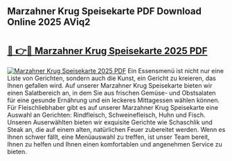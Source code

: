 ## Marzahner Krug Speisekarte PDF Download Online 2025 AViq2

# <h2><a href="http://gc6phvq.nevu.top/?p=Marzahner+Krug+Speisekarte">🔗 👉🔴 Marzahner Krug Speisekarte 2025 PDF</a></h2>

[![Marzahner Krug Speisekarte 2025 PDF](https://i.imgur.com/dBaPXMq.png)](http://gc6phvq.nevu.top/?p=Marzahner+Krug+Speisekarte)
Ein Essensmenü ist nicht nur eine Liste von Gerichten, sondern auch die Kunst, ein Gericht zu kreieren, das Ihnen gefallen wird. Auf unserer Marzahner Krug Speisekarte bieten wir einen Salatbereich an, in dem Sie aus frischen Gemüse- und Obstsalaten für eine gesunde Ernährung und ein leckeres Mittagessen wählen können. Für Fleischliebhaber gibt es auf unserer Marzahner Krug Speisekarte eine Auswahl an Gerichten: Rindfleisch, Schweinefleisch, Huhn und Fisch. Unseren Auserwählten bieten wir exquisite Gerichte wie Schaschlik und Steak an, die auf einem alten, natürlichen Feuer zubereitet werden. Wenn es Ihnen schwer fällt, eine Menüauswahl zu treffen, ist unser Team bereit, Ihnen zu helfen und Ihnen einen komfortablen und angenehmen Service zu bieten.
